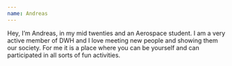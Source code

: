 ```yaml
---
name: Andreas 
---
```


Hey, I’m Andreas, in my mid twenties and an Aerospace student. I am a very active member of DWH and I love
meeting new people and showing them our society. For me it is a place where you can be yourself and can participated
in all sorts of fun activities.
